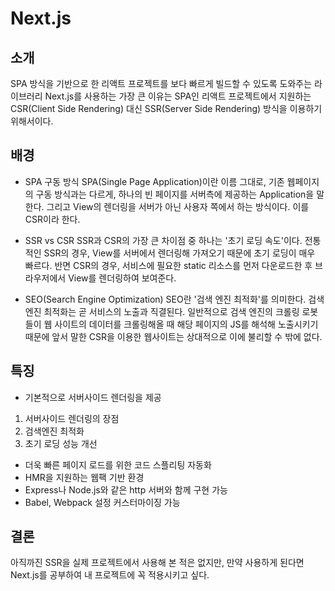 # Next.js

## 소개
SPA 방식을 기반으로 한 리액트 프로젝트를 보다 빠르게 빌드할 수 있도록 도와주는 라이브러리
Next.js를 사용하는 가장 큰 이유는 SPA인 리액트 프로젝트에서 지원하는 CSR(Client Side Rendering) 대신 SSR(Server Side Rendering) 방식을 이용하기 위해서이다.

## 배경

- SPA 구동 방식
SPA(Single Page Application)이란 이름 그대로, 기존 웹페이지의 구동 방식과는 다르게, 하나의 빈 페이지를 서버측에 제공하는 Application을 말한다.
그리고 View의 렌더링을 서버가 아닌 사용자 쪽에서 하는 방식이다. 이를 CSR이라 한다.

- SSR vs CSR
SSR과 CSR의 가장 큰 차이점 중 하나는 '초기 로딩 속도'이다.
전통적인 SSR의 경우, View를 서버에서 렌더링해 가져오기 때문에 초기 로딩이 매우 빠르다.
반면 CSR의 경우, 서비스에 필요한 static 리소스를 먼저 다운로드한 후 브라우저에서 View를 렌더링하여 보여준다.

- SEO(Search Engine Optimization)
SEO란 '검색 엔진 최적화'를 의미한다.
검색 엔진 최적화는 곧 서비스의 노출과 직결된다.
일반적으로 검색 엔진의 크롤링 로봇들이 웹 사이트의 데이터를 크롤링해올 때 해당 페이지의 JS를 해석해 노출시키기 때문에 앞서 말한 CSR을 이용한 웹사이트는 상대적으로 이에 불리할 수 밖에 없다.

## 특징

- 기본적으로 서버사이드 렌더링을 제공
1. 서버사이드 렌더링의 장점
2. 검색엔진 최적화
3. 초기 로딩 성능 개선
- 더욱 빠른 페이지 로드를 위한 코드 스플리팅 자동화
- HMR을 지원하는 웹팩 기반 환경
- Express나 Node.js와 같은 http 서버와 함께 구현 가능
- Babel, Webpack 설정 커스터마이징 가능

## 결론
아직까진 SSR을 실제 프로젝트에서 사용해 본 적은 없지만, 만약 사용하게 된다면 Next.js를 공부하여 내 프로젝트에 꼭 적용시키고 싶다.